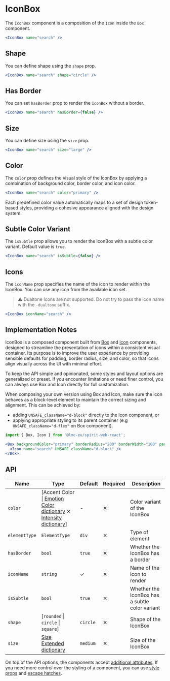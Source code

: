 # IconBox

The `IconBox` component is a composition of the `Icon` inside the `Box` component.

```jsx
<IconBox name="search" />
```

## Shape

You can define shape using the `shape` prop.

```jsx
<IconBox name="search" shape="circle" />
```

## Has Border

You can set `hasBorder` prop to render the `IconBox` without a border.

```jsx
<IconBox name="search" hasBorder={false} />
```

## Size

You can define size using the `size` prop.

```jsx
<IconBox name="search" size="large" />
```

## Color

The `color` prop defines the visual style of the IconBox by applying a combination of background color, border color, and icon color.

```jsx
<IconBox name="search" color="primary" />
```

Each predefined color value automatically maps to a set of design token-based styles, providing a cohesive appearance aligned with the design system.

## Subtle Color Variant

The `isSubtle` prop allows you to render the IconBox with a subtle color variant. Default value is `true`.

```jsx
<IconBox name="search" isSubtle={false} />
```

## Icons

The `iconName` prop specifies the name of the icon to render within the IconBox. You can use any icon from the available icon set.

> ⚠️ Dualtone Icons are not supported. Do not try to pass the icon name with the `-dualtone` suffix.

```jsx
<IconBox iconName="search" />
```

## Implementation Notes

IconBox is a composed component built from [Box][box-component] and [Icon][icon-component] components, designed to streamline the presentation of icons within a consistent visual container.
Its purpose is to improve the user experience by providing sensible defaults for padding, border radius, size, and color, so that icons align visually across the UI with minimal effort.

To keep the API simple and opinionated, some styles and layout options are generalized or preset.
If you encounter limitations or need finer control, you can always use Box and Icon directly for full customization.

When composing your own version using Box and Icon, make sure the icon behaves as a block-level element to maintain the correct sizing and alignment. This can be achieved by:

- adding `UNSAFE_className="d-block"` directly to the Icon component, or
- applying appropriate styling to its parent container (e.g `UNSAFE_className="d-flex"` on Box component).

```jsx
import { Box, Icon } from '@lmc-eu/spirit-web-react';

<Box backgroundColor="primary" borderRadius="200" borderWidth="100" padding="space-600">
  <Icon name="search" UNSAFE_className="d-block" />
</Box>;
```

## API

| Name          | Type                                                                                                           | Default  | Required | Description                                    |
| ------------- | -------------------------------------------------------------------------------------------------------------- | -------- | -------- | ---------------------------------------------- |
| `color`       | \[Accent Color \| [Emotion Color dictionary][dictionary-color] ✕ [Intensity dictionary][dictionary-intensity]] | -        | ✕        | Color variant of the IconBox                   |
| `elementType` | `ElementType`                                                                                                  | `div`    | ✕        | Type of element                                |
| `hasBorder`   | `bool`                                                                                                         | `true`   | ✕        | Whether the IconBox has a border               |
| `iconName`    | `string`                                                                                                       | ✓        | ✕        | Name of the icon to render                     |
| `isSubtle`    | `bool`                                                                                                         | `true`   | ✕        | Whether the IconBox has a subtle color variant |
| `shape`       | \[`rounded` \| `circle` \| `square`]                                                                           | `circle` | ✕        | Shape of the IconBox                           |
| `size`        | [Size Extended dictionary][dictionary-size]                                                                    | `medium` | ✕        | Size of the IconBox                            |

On top of the API options, the components accept [additional attributes][readme-additional-attributes].
If you need more control over the styling of a component, you can use [style props][readme-style-props]
and [escape hatches][readme-escape-hatches].

[box-component]: https://github.com/lmc-eu/spirit-design-system/blob/main/packages/web-react/src/components/Box/README.md
[dictionary-color]: https://github.com/lmc-eu/spirit-design-system/blob/main/docs/DICTIONARIES.md#color
[dictionary-intensity]: https://github.com/lmc-eu/spirit-design-system/tree/main/docs/DICTIONARIES.md#intensity
[dictionary-size]: https://github.com/lmc-eu/spirit-design-system/tree/main/docs/DICTIONARIES.md#size
[icon-component]: https://github.com/lmc-eu/spirit-design-system/blob/main/packages/web-react/src/components/Icon/README.md
[readme-additional-attributes]: https://github.com/lmc-eu/spirit-design-system/blob/main/packages/web-react/README.md#additional-attributes
[readme-escape-hatches]: https://github.com/lmc-eu/spirit-design-system/blob/main/packages/web-react/README.md#escape-hatches
[readme-style-props]: https://github.com/lmc-eu/spirit-design-system/blob/main/packages/web-react/README.md#style-props
